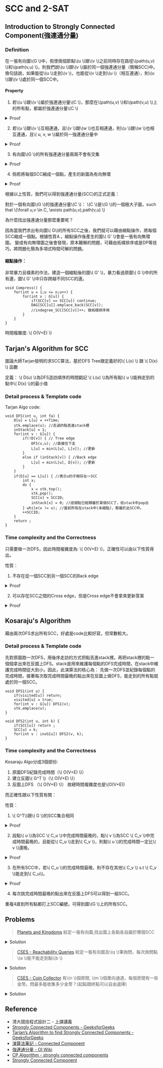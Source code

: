 # SCC and 2-SAT

## Introduction to Strongly Connected Component(強連通分量)
### Definition

在一張有向圖\\(G \\)中，假使兩個節點\\(u \\)跟\\(v \\)之前同時存在路徑\\(path(u,v) \\)和\\(path(v,u) \\)，則我們說\\(u \\)跟\\(v \\)屬於同一個強連通分量（簡稱SCC)中。換句話說，如果能從\\(u \\)走到\\(v \\)，也能從\\(v \\)走到\\(u \\)（相互連通），則\\(u \\)跟\\(v \\)處於同一個SCC中。

#### Property
1. 若\\(u \\)跟\\(v \\)屬於強連通分量\\(C \\)，那麼在\\(path(u,v) \\)和\\(path(v,u) \\)上的所有點，都屬於強連通分量\\(C \\)
<details><summary>Proof</summary>

設有一點\\(w \\)處於\\(path(u,v) \\)上，則可從點\\(w \\)延路徑到達點\\(v \\)，同時，因為存在\\(path(v,u) \\)，可從點\\(v \\)走到點\\(u \\)再延著\\(path(u,v) \\)到達點\\(w \\)，故點\\(w,v \\)為相互連通（點\\(u,w \\)亦然）。因此，點\\(u,w,v \\)屬於同一強連通分量。
    
</details>

2. 若\\(u \\)跟\\(v \\)互相連通，且\\(v \\)跟\\(w \\)也互相連通，則\\(u \\)跟\\(w \\)也相互連通，且\\( u, v, w \\)屬於同一強連通分量中
<details><summary>Proof</summary>
    
節點\\(v \\)跟節點\\(u,w \\)都互相連通，則可透過\\(path(u,v)+path(v, w)\\)從點\\(u \\)走到點\\(w \\)，反之亦然。因此\\(u \\)跟\\(w \\)相互連通，故\\(u,v,w \\)屬於同一強連通分量中。

</details>

3. 有向圖\\(G \\)的所有強連通分量兩兩不會有交集
<details><summary>Proof</summary>

假設存在一點\\(w \\)為SCC \\(C_1 \\)與\\(C_2 \\)的交點，則根據性質2. \\(C_1 \\)的所有點應與\\(C_2 \\)的所有點相互連通(經過\\(w \\))，\\(C_1 \\)與\\(C_2 \\)應屬於同一強連通分量，故交點\\(w \\)必不存在。
    
</details>

4. 倘若將每個SCC縮成一個點，產生的新圖為有向無環

<details><summary>Proof</summary>

假設縮點後產生的新圖\\(G' \\)存在環，則環上的點必為互相連通，應屬於同一個SCC中，經縮點操作後應合併為一個點，故圖\\G' \\)上不存在環。
    
</details>

根據以上性質，我們可以得到強連通分量(SCC)的正式定義：

對於一個有向圖\\(G \\)的強連通分量\\(C \\)：
\\(C \\)是\\(G \\)的一個極大子圖，such that \\(\forall u,v \in C, \exists path(u,v),path(v,u) \\)

為什麼找出強連通分量那麼重要呢？

因為當我們求出有向圖\\( G\\)的所有SCC之後，我們就可以藉由縮點操作，將每個SCC縮成一個點。根據性質4.，縮點操作後產生的圖\\( G' \\)會是一張有向無環圖。
變成有向無環圖之後會發現，原本難解的問題，可藉由拓樸排序或是DP等技巧，將問題化簡為多項式時間可解的問題。

#### 縮點操作：

非常暴力且樸素的作法，建造一個縮點後的圖\\( G' \\)，暴力看過原圖\\( G \\)中的所有邊，圖\\( G' \\)中只存跨越不同SCC的邊。
```
void Compress() {
    for(int u = 1;u <= n;u++) {
		for(int v : G[u]) {
			if(SCC[v] == SCC[u]) continue;
			DAG[SCC[u]].emplace_back(SCC[v]);
			//indegree_SCC[SCC[v]]++; 做拓樸排序用
		}
	}
}
```
時間複雜度: \\( O(V+E) \\)


## Tarjan's Algorithm for SCC
圖論大師Tarjan發明的求SCC算法，基於DFS Tree跟定義好的\\( L(x) \\) 跟 \\( D(x) \\) 函數 

定義：
\\( D(u) \\)為DFS造訪順序的時間戳記
\\( L(u) \\)為所有點\\( u \\)能夠走到的點中\\( D(x) \\)的最小值
 
### Detail process & Template code

Tarjan Algo code:

```
void DFS(int u, int fa) {
	D[u] = L[u] = ++Time;
	stk.emplace(u); //走過的點丟進stack裡
	inStack[u] = 1;
	for(int v : G[u]) {
		if(!D[v]) { // Tree edge
			DFS(v,u); //直接往下走
			L[u] = min(L[u], L[v]); //更新
		}
		else if (inStack[v]) { //Back edge
			L[u] = min(L[u], D[v]); //更新
		}
	}
	if(D[u] == L[u]) { //表示u的子樹存在一SCC
		int x;
		do {
			x = stk.top();
			stk.pop();
			SCC[x] = SCCID;
			inStack[x] = 0; //這個點已經隸屬於某個SCC了，從stack中pop出
		} while(x != u); //當前所有在stack中(未縮點)，都屬於此SCC中。
		++SCCID;
	}
	return ;
}
```
### Time complexity and the Correctness
只需要做一次DFS，因此時間複雜度為: \\( O(V+E) \\)，正確性可以由以下性質得出。

性質：
1. 不存在從一個SCC到另一個SCC的Back edge
<details><summary>Proof</summary>

假設SCC \\( C_u \\)中一點\\( u \\)存在一到SCC \\( C_v \\)中點\\( v \\)的Back edge，代表\\( u \\)可以透過\\( u \\)到\\( v \\)的Tree edge走到\\( v \\)，而\\( v \\)又可以透過Back edge走到\\( u \\)，兩者應屬於同一SCC中，故\\( C_u \\)與\\( C_v \\)應為同一SCC。
    
</details>

2. 可以存在SCC之間的Cross edge，但是Cross edge不會拿來更新答案

<details><summary>Proof</summary>

Cross edge會可能更新答案的情況只有:走到之前已經DFS走過的點，否則這條邊應該要屬於Tree edge。而在實做上，在DFS完前面的點之後，我們已經將SCC順便求了出來，所以前面已經形成SCC的點，不會在當前的stack中，因此不會拿來更新答案。
    
</details>

## Kosaraju's Algorithm
藉由兩次DFS求出所有SCC，好處是code比較好寫，但常數較大。

### Detail process & Template code

先對原圖跑一次DFS，用後序走訪的方式把點丟進stack裡。再把stack裡的點一個個拿出來在反圖上DFS。stack是用來維護每個點的DFS完成時間，在stack中維護完成時間從大到小。因此，此演算法的核心為： 先做一次DFS並紀錄每個點的完成時間，接著每次取完成時間最晚的點出來在反圖上做DFS，能走到的所有點就處於同一個SCC。

```
void DFS1(int u) {
  	if(visited[u]) return;
	visited[u] = true;
	for(int v : G[u]) DFS1(v);
	stk.emplace(u);
}
 
void DFS2(int u, int k) {
	if(SCC[u]) return ;
	SCC[u] = k;
	for(int v : invG[u]) DFS2(v, k);
}
```

### Time complexity and the Correctness

Kosaraju Algo分成3個部份: 
1. 原圖DFS紀錄完成時間（\\( O(V+E) \\)）
2. 建立反圖\\( G^T \\)（\\( O(V+E) \\)）
3. 反圖上DFS （\\( O(V+E) \\)）
故總時間複雜度也是\\(O(V+E))

而正確性跟以下性質有關：

性質：
1. \\( G^T\\)跟\\( G \\)的SCC集合相同

<details><summary>Proof</summary>

若在圖\\( G \\)中存在路徑\\( u \to v \\)，則在反圖\\( G^T \\)中存在路徑\\( v \to u \\)。同樣的，若在圖\\( G \\)中存在路徑\\( v \to u \\)，則在反圖\\( G^T \\)中存在路徑\\( u \to v \\)。因此，對於點\\(u \\)跟點\\(v \\)，無論在\\(G \\)還是\\(G^T \\)中，都屬於同一個SCC。
    
</details>

2. 設點\\( u \\)為SCC \\( C_u \\)中完成時間最晚的，點\\( v \\)為SCC \\( C_v \\)中完成時間最晚的，且能從\\( C_u \\)走到\\( C_v \\)，則點\\( u \\)的完成時間一定比\\( v \\)還晚。

<details><summary>Proof</summary>

可參考[Kosaraju's Proof](https://www.personal.kent.edu/~rmuhamma/Algorithms/MyAlgorithms/GraphAlgor/strongComponent.htm)
    
</details>

3. 在所有SCC中，若\\( C_u \\)的完成時間最晚，則不存在其他\\( C_v \\) s.t \\( C_v \\)能走到\\( C_u\\)。

<details><summary>Proof</summary>

從性質2可知
    
</details>

4. 每次挑完成時間最晚的點出來在反圖上DFS可以得到一組SCC。

重複4直到所有點都打上SCC編號，可得到圖\\(G \\)上的所有SCC。


## Problems
> [Planets and Kingdoms](https://cses.fi/problemset/task/1683)
> 給定一張有向圖,找出圖上各點各自屬於哪個SCC

<details><summary>Solution</summary>
    
模板題，只需要跑一次Tarjan/Kosaraju把所有點打上SCC編號就好。
    
```
#include<bits/stdc++.h>
using namespace std;
 
vector<vector<int>> G, invG;
vector<bool> visited;
stack<int> stk;
vector<int> SCC;
int SCCID = 0;
 
void DFS1(int u) {
  	if(visited[u]) return;
	visited[u] = true;
	for(int v : G[u]) DFS1(v);
	stk.emplace(u);
}
 
void DFS2(int u, int k) {
	if(SCC[u]) return ;
	SCC[u] = k;
	for(int v : invG[u]) DFS2(v, k);
}
 
signed main() {
	int n,m;cin>>n>>m;
	G.resize(n+1), invG.resize(n+1);
	visited.assign(n+1, false);
	SCC.assign(n+1, 0);
	while(m--) {
		int u,v;cin>>u>>v;
		G[u].emplace_back(v);
		invG[v].emplace_back(u);
	}
	for(int i=1;i<=n;i++) DFS1(i);
	while(!stk.empty()) {
		int u = stk.top(); stk.pop();
		if(!SCC[u]) DFS2(u, ++SCCID);
	}
  	cout<<SCCID<<'\n';
	for(int i=1;i<=n;i++) cout<<SCC[i]<<' ';
}
```
    
</details>
    
> [CSES - Reachability Queries](https://cses.fi/problemset/task/2143)
> 給定一張有向圖及\\(q \\)筆詢問，每次詢問點\\(a \\)能不能走到點\\(b \\)

<details><summary>Solution</summary>

SCC模板題
對於點\\(v \\)來說，跟它處於同一SCC中的點都是它能夠走到的。
並且，對於它能走到的其他SCC \\(C_u \\)， \\(C_u \\)中的所有點都是他能夠走到的。
因此，只需要先求出所有的SCC，做完縮點操作後拓樸排序算答案，就能算出每點能走到多少點。
這邊對每個SCC維護一個bitset，紀錄能夠走到哪些點。
這邊要注意因為拓樸排序算答案的順序關係，縮點完後的圖\\(G' \\)的邊要反著存，且會發現照著Tarjan Algo打上的SCC編號就會是一組拓樸排序，不需要再DFS一次。
    
solution code:
```
#include<bits/stdc++.h>
using namespace std;
const int N = 5e4+5;
 
int n,m,q,Time = 0,SCCID = 0;
vector<vector<int>> G(N), invDAG(N);
vector<int> low(N,0),depth(N,0),inStack(N),SCC(N,-1);
stack<int> stk;
bitset<N> canReach[N];
void DFS(int u, int fa) {
	depth[u] = low[u] = ++Time;
	stk.emplace(u);
	inStack[u] = 1;
	for(int v : G[u]) {
		if(!depth[v]) {
			DFS(v,u);
			low[u] = min(low[u], low[v]);
		}
		else if (inStack[v]) {
			low[u] = min(low[u], depth[v]);
		}
	}
	if(depth[u] == low[u]) {
		int x;
		do {
			x = stk.top();
			stk.pop();
			SCC[x] = SCCID;
			inStack[x] = 0;
		} while(x != u);
		++SCCID;
	}
	return ;
}
 
void Compress() {
    for(int u = 1;u <= n;u++) {
		for(int v : G[u]) {
			if(SCC[v] == SCC[u]) continue;
			invDAG[SCC[v]].emplace_back(SCC[u]);
		}
	}
}
 
signed main() {
	cin>>n>>m>>q;
	while(m--) {
		int u,v;cin>>u>>v;
		G[u].emplace_back(v);
	}
	for(int i = 1;i <= n;i++) if(!depth[i]) DFS(i,i);
        Compress();
	for(int i=0;i<SCCID;i++) {
		canReach[i][i] = 1;
		for(auto x : invDAG[i]) canReach[x] |= canReach[i];
	}
	while(q--) {
		int a,b;cin>>a>>b;
		cout<<(canReach[SCC[a]][SCC[b]] ? "YES\n" : "NO\n");
	}
}
```
</details>   

> [CSES - Coin Collector](https://cses.fi/problemset/task/1686)
> 有\\(n \\)個房間, \\(m \\)個單向通道，每個房間有一些金幣。問最多能收集多少金幣？(起點跟終點可以自由選擇)    

<details><summary>Solution</summary>

經典的縮點+DP
    
首先，因為金幣數一定為正整數，所以對於某個SCC來說，走遍該SCC內的點一定是最佳走法。 因此，可以先做縮點，求出每個SCC內的金幣總數。
    
縮點後，可得到一張代表所有SCC的圖\\( DAG \\)，定義\\( DP[i] \\)為：以\\( C_i \\)內的點為終點所能收集的最多金幣數。
不難看出DP轉移式為: \\( DP[v] = max\{DP[u] + Coins[v]\}, \forall u \to v \\) 
因此，就可以在縮點後的圖\\( DAG \\)上做拓樸排序的同時順便DP。

    
```
#include<bits/stdc++.h>
using namespace std;
#define int long long
const int N = 1e5+5;
 
int n,m,q,Time = 0,SCCID = 0;
vector<vector<int>> G(N), invDAG(N);
vector<int> low(N,0),depth(N,0),inStack(N),SCC(N,-1);
vector<int> coin(N,0), SCC_value(N,0);
stack<int> stk;
void DFS(int u, int fa) {
	depth[u] = low[u] = ++Time;
	stk.emplace(u);
	inStack[u] = 1;
	for(int v : G[u]) {
		if(!depth[v]) {
			DFS(v,u);
			low[u] = min(low[u], low[v]);
		}
		else if (inStack[v]) {
			low[u] = min(low[u], depth[v]);
		}
	}
	if(depth[u] == low[u]) {
		int x;
		do {
			x = stk.top();
			stk.pop();
			SCC[x] = SCCID;
			inStack[x] = 0;
		} while(x != u);
		++SCCID;
	}
	return ;
}
 
void Compress() {
    for(int u = 1;u <= n;u++) {
		SCC_value[SCC[u]] += coin[u];	
		for(int v : G[u]) {
			if(SCC[v] == SCC[u]) continue;
			invDAG[SCC[v]].emplace_back(SCC[u]);
		}
	}
}
 
signed main() {
	cin>>n>>m;
	for(int i=1;i<=n;i++) cin>>coin[i];
	while(m--) {
		int u,v;cin>>u>>v;
		G[u].emplace_back(v);
	}
	for(int i=1;i<=n;i++) if(!depth[i]) DFS(i,i);
	Compress();
	vector<int> DP(SCCID,0);
	for(int u=SCCID-1;u>=0;u--) {
		DP[u] = SCC_value[u];
		for(int v : invDAG[u]) DP[u] = max(DP[u], DP[v] + SCC_value[u]);
	}
  	int ans = 0;
	for(int i=0;i<SCCID;i++) ans = max(ans, DP[i]);
  	cout<<ans;
}
```
    
</details>
    

    
## Reference
- 清大競技程式設計二 - 上課講義
- [Strongly Connected Components - GeeksforGeeks](https://www.geeksforgeeks.org/strongly-connected-components/)
- [Tarjan’s Algorithm to find Strongly Connected Components - GeeksforGeeks](https://www.geeksforgeeks.org/tarjan-algorithm-find-strongly-connected-components/)
- [演算法筆記 - Connected Component ](https://web.ntnu.edu.tw/~algo/ConnectedComponent.html)
- [強連通分量 - OI Wiki](https://oi-wiki.org/graph/scc/)
- [CP Algorithm - strongly connected components](https://cp-algorithms.com/graph/strongly-connected-components.html)
- [Strongly Connected Component](https://www.personal.kent.edu/~rmuhamma/Algorithms/MyAlgorithms/GraphAlgor/strongComponent.htm)